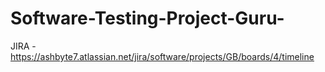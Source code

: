 # Software-Testing-Project-Guru-

JIRA - https://ashbyte7.atlassian.net/jira/software/projects/GB/boards/4/timeline
